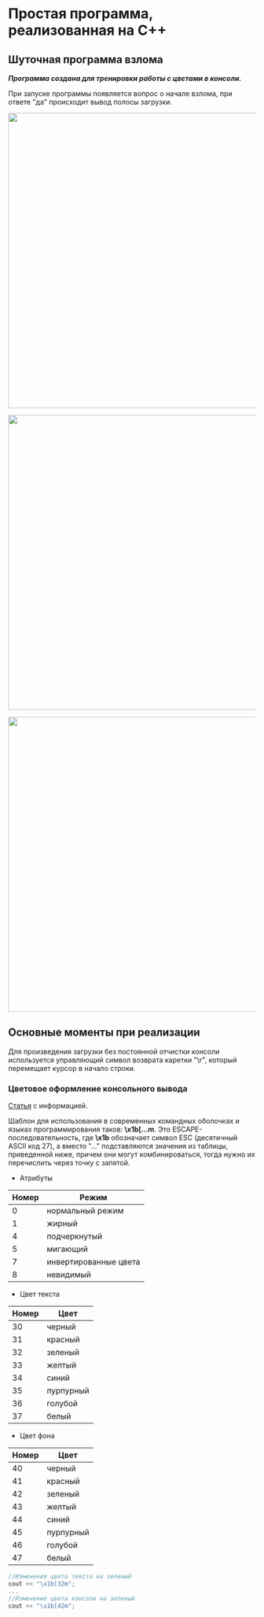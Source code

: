 # Простая программа, реализованная на С++

## Шуточная программа взлома

_**Программа создана для тренировки работы с цветами в консоли.**_

При запуске программы появляется вопрос о начале взлома, при ответе "да" происходит вывод полосы загрузки.

<p align="center">
    <img src="https://drive.google.com/uc?export=view&id=1QZncXjK6t37M5i6HbKE5oPaYq37JJAko"  width="600"/>
  </a>
</p>

<p align="center">
    <img src="https://drive.google.com/uc?export=view&id=1w9rSY6wnU3vwg0YJOP2LEXfDhQ5r9biw"  width="600"/>
  </a>
</p>

<p align="center">
    <img src="https://drive.google.com/uc?export=view&id=1VyRg58U-4MS3gXIP2V6wA-LOGCxIdZY6"  width="600"/>
  </a>
</p>

## Основные моменты при реализации

Для произведения загрузки без постоянной отчистки консоли используется управляющий символ возврата каретки "\r", который перемещает курсор в начало строки.

### Цветовое оформление консольного вывода

[Статья](https://habr.com/ru/post/94647/) с информацией.

Шаблон для использования в современных командных оболочках и языках программирования таков: **\x1b[...m**. 
Это ESCAPE-последовательность, где **\x1b** обозначает символ ESC (десятичный ASCII код 27), а вместо "..." подставляются значения из таблицы, приведенной ниже, причем они могут комбинироваться, тогда нужно их перечислить через точку с запятой.

+ Атрибуты

|Номер|Режим|
|--|--|
0 | нормальный режим 
1	| жирный
4	| подчеркнутый
5	| мигающий
7	| инвертированные цвета
8	| невидимый

+ Цвет текста

|Номер|Цвет|
|--|--|
30 | черный
31 | красный
32 | зеленый
33 | желтый
34 | синий
35 | пурпурный
36 | голубой
37 | белый

+ Цвет фона

|Номер|Цвет|
|--|--|
40 | черный
41 | красный
42 | зеленый
43 | желтый
44 | синий
45 | пурпурный
46 | голубой
47 | белый

```cpp
//Изменения цвета текста на зеленый
cout << "\x1b[32m";
...
//Изменение цвета консоли на зеленый
cout << "\x1b[42m";
```
